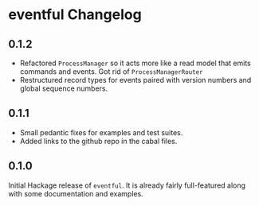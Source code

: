 # eventful Changelog

## 0.1.2

* Refactored `ProcessManager` so it acts more like a read model that emits
  commands and events. Got rid of `ProcessManagerRouter`
* Restructured record types for events paired with version numbers and global
  sequence numbers.

## 0.1.1

* Small pedantic fixes for examples and test suites.
* Added links to the github repo in the cabal files.

## 0.1.0

Initial Hackage release of `eventful`. It is already fairly full-featured along
with some documentation and examples.
